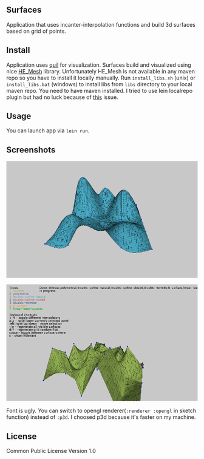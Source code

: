 ## Surfaces

Application that uses incanter-interpolation functions and build 3d surfaces based on grid of points.

## Install

Application uses [quil](https://gihub.com/quil/quil) for visualization. Surfaces build and visualized using nice [HE_Mesh](http://hemesh.wblut.com/) library. Unfortunately HE_Mesh is not available in any maven repo so you have to install it locally manually. Run `install_libs.sh` (unix) or `install_libs.bat` (windows) to install libs from `libs` directory to your local maven repo. You need to have maven installed. I tried to use lein localrepo plugin but had no luck because of [this](https://github.com/kumarshantanu/lein-localrepo/pull/3) issue.

## Usage

You can launch app via `lein run`.

## Screenshots

![Bicubic surface](bicubic-spline-natural.png)

![Bilinear surface](bilinear.png)

Font is ugly. You can switch to opengl renderer(`:renderer :opengl` in sketch function) instead of `:p3d`. I choosed p3d because it's faster on my machine.

## License

Common Public License Version 1.0
